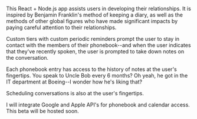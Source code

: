 This React + Node.js app assists users in developing their relationships. It is inspired by Benjamin Franklin's method of keeping a diary, as well as the methods of other global figures who have made significant impacts by paying careful attention to their relationships.

Custom tiers with custom periodic reminders prompt the user to stay in contact with the members of their phonebook--and when the user indicates that they've recently spoken, the user is prompted to take down notes on the conversation.

Each phonebook entry has access to the history of notes at the user's fingertips. You speak to Uncle Bob every 6 months? Oh yeah, he got in the IT department at Boeing--I wonder how he's liking that? 

Scheduling conversations is also at the user's fingertips. 

I will integrate Google and Apple API's for phonebook and calendar access. This beta will be hosted soon. 
